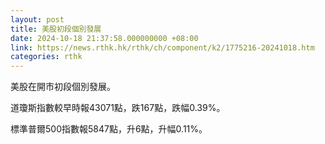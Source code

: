 ```yaml
---
layout: post
title: 美股初段個別發展
date: 2024-10-18 21:37:58.000000000 +08:00
link: https://news.rthk.hk/rthk/ch/component/k2/1775216-20241018.htm
categories: rthk
---
```


美股在開市初段個別發展。

道瓊斯指數較早時報43071點，跌167點，跌幅0.39%。

標準普爾500指數報5847點，升6點，升幅0.11%。

